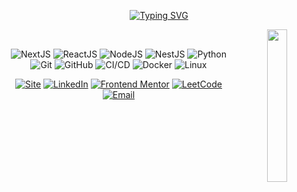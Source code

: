 <div align="center">

[![Typing SVG](https://readme-typing-svg.demolab.com?font=Fira+Code&pause=1000&width=435&lines=Hi!+I'm+Daniel)](https://git.io/typing-svg)

<img src="https://i.pinimg.com/736x/96/bd/31/96bd31d2b45fb45a378824f297c6e68e.jpg" width="25%" align="right" />




<br/>


![NextJS](https://img.shields.io/badge/-NextJS-0D1117?style=for-the-badge&logo=next.js&labelColor=0D1117)
![ReactJS](https://img.shields.io/badge/-ReactJs-0D1117?style=for-the-badge&logo=react&logoColor=7ED2FD&labelColor=0D1117)
![NodeJS](https://img.shields.io/badge/-Node.js-0D1117?style=for-the-badge&logo=node.js&labelColor=0D1117)
![NestJS](https://img.shields.io/badge/-NestJS-0D1117?style=for-the-badge&logo=nestjs&logoColor=E0234E&labelColor=0D1117)
![Python](https://img.shields.io/badge/-Python-0D1117?style=for-the-badge&logo=python&logoColor=3776AB&labelColor=0D1117)
![Git](https://img.shields.io/badge/-Git-0D1117?style=for-the-badge&logo=git&logoColor=F05032&labelColor=0D1117)
![GitHub](https://img.shields.io/badge/-GitHub-0D1117?style=for-the-badge&logo=github&logoColor=white&labelColor=0D1117)
![CI/CD](https://img.shields.io/badge/-CI%2FCD-0D1117?style=for-the-badge&logo=githubactions&logoColor=2088FF&labelColor=0D1117)
![Docker](https://img.shields.io/badge/-Docker-0D1117?style=for-the-badge&logo=docker&logoColor=2496ED&labelColor=0D1117)
![Linux](https://img.shields.io/badge/-Linux-0D1117?style=for-the-badge&logo=linux&logoColor=FCC624&labelColor=0D1117)

[![Site](https://img.shields.io/badge/Site-4271bd.svg?logo=vercel&logoColor=white)](https://www.danielmunier.com.br)
[![LinkedIn](https://custom-icon-badges.demolab.com/badge/LinkedIn-0A66C2?logo=linkedin-white&logoColor=fff)](https://www.linkedin.com/in/daniel-munier)
[![Frontend Mentor](https://img.shields.io/badge/Frontend_Mentor-5865F2?style=flat&logo=frontendmentor&logoColor=white)](https://www.frontendmentor.io/profile/danielmunier)
[![LeetCode](https://img.shields.io/badge/LeetCode-FFA116?style=flat&logo=leetcode&logoColor=white)](https://leetcode.com/u/danielmunier/)
[![Email](https://img.shields.io/badge/idanielmunier@gmail.com-5B6AC6?logo=gmail&logoColor=white)](mailto:idanielmunier@gmail.com)


</div>
